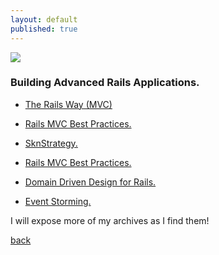 ```yaml
---
layout: default
published: true
---
```

![](https://skoona.github.io/skoona/images/SFStrategyModelBasic.png)

### Building Advanced Rails Applications.

* [The Rails Way (MVC) ](https://skoona.blogspot.com/2016/08/sknservices-alternate-development_11.html)
* [Rails MVC Best Practices.](https://skoona.blogspot.com/2016/08/raspberry-pi-iot-udp-programming-with.html)
* [SknStrategy.](https://skoona.blogspot.com/2016/08/sknservices-alternate-development_11.html)
* [Rails MVC Best Practices.](https://skoona.blogspot.com/2016/08/raspberry-pi-iot-udp-programming-with.html)

* [Domain Driven Design for Rails.](https://skoona.blogspot.com/2016/08/sknservices-alternate-development_11.html)
* [Event Storming.](https://skoona.blogspot.com/2016/08/sknservices-alternate-development_11.html)

I will expose more of my archives as I find them!

[back](../)

